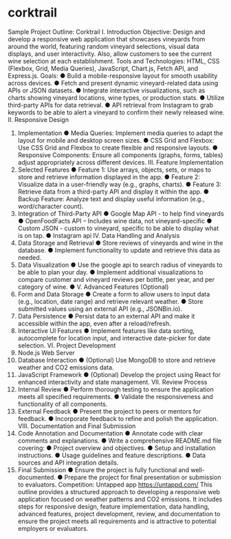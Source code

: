 # corktrail
Sample Project Outline: Corktrail
I. Introduction
Objective:
Design and develop a responsive web application that showcases vineyards from around the
world, featuring random vineyard selections, visual data displays, and user interactivity. Also,
allow customers to see the current wine selection at each establishment.
Tools and Technologies:
HTML, CSS (Flexbox, Grid, Media Queries), JavaScript, Chart.js, Fetch API, and Express.js.
Goals:
● Build a mobile-responsive layout for smooth usability across devices.
● Fetch and present dynamic vineyard-related data using APIs or JSON datasets.
● Integrate interactive visualizations, such as charts showing vineyard locations, wine
types, or production stats.
● Utilize third-party APIs for data retrieval.
● API retrieval from Instagram to grab keywords to be able to alert a vineyard to confirm
their newly released wine.
II. Responsive Design
1. Implementation
● Media Queries: Implement media queries to adapt the layout for mobile and
desktop screen sizes.
● CSS Grid and Flexbox: Use CSS Grid and Flexbox to create flexible and responsive
layouts.
● Responsive Components: Ensure all components (graphs, forms, tables) adjust
appropriately across different devices.
III. Feature Implementation
1. Selected Features
● Feature 1: Use arrays, objects, sets, or maps to store and retrieve information
displayed in the app.
● Feature 2: Visualize data in a user-friendly way (e.g., graphs, charts).
● Feature 3: Retrieve data from a third-party API and display it within the app.
● Backup Feature: Analyze text and display useful information (e.g., word/character
count).
2. Integration of Third-Party API
● Google Map API - to help find vineyards
● OpenFoodFacts API – Includes wine data, not vineyard-specific
● Custom JSON - custom to vineyard, specific to be able to display what is on tap.
● Instagram api
IV. Data Handling and Analysis
1. Data Storage and Retrieval
● Store reviews of vineyards and wine in the database.
● Implement functionality to update and retrieve this data as needed.
2. Data Visualization
● Use the google api to search radius of vineyards to be able to plan your day.
● Implement additional visualizations to compare customer and vineyard reviews
per bottle, per year, and per category of wine.
● V. Advanced Features (Optional)
1. Form and Data Storage
● Create a form to allow users to input data (e.g., location, date range) and retrieve
relevant weather.
● Store submitted values using an external API (e.g., JSONBin.io).
2. Data Persistence
● Persist data to an external API and make it accessible within the app, even after a
reload/refresh.
3. Interactive UI Features
● Implement features like data sorting, autocomplete for location input, and
interactive date-picker for date selection.
VI. Project Development
1. Node.js Web Server
2. Database Interaction
● (Optional) Use MongoDB to store and retrieve weather and CO2 emissions data.
3. JavaScript Framework
● (Optional) Develop the project using React for enhanced interactivity and state
management.
VII. Review Process
1. Internal Review
● Perform thorough testing to ensure the application meets all specified
requirements.
● Validate the responsiveness and functionality of all components.
2. External Feedback
● Present the project to peers or mentors for feedback.
● Incorporate feedback to refine and polish the application.
VIII. Documentation and Final Submission
1. Code Annotation and Documentation
● Annotate code with clear comments and explanations.
● Write a comprehensive README.md file covering:
● Project overview and objectives.
● Setup and installation instructions.
● Usage guidelines and feature descriptions.
● Data sources and API integration details.
2. Final Submission
● Ensure the project is fully functional and well-documented.
● Prepare the project for final presentation or submission to evaluators.
Competition:
Untapped app
https://untappd.com/
This outline provides a structured approach to developing a responsive web application focused
on weather patterns and CO2 emissions. It includes steps for responsive design, feature
implementation, data handling, advanced features, project development, review, and
documentation to ensure the project meets all requirements and is attractive to potential
employers or evaluators.
